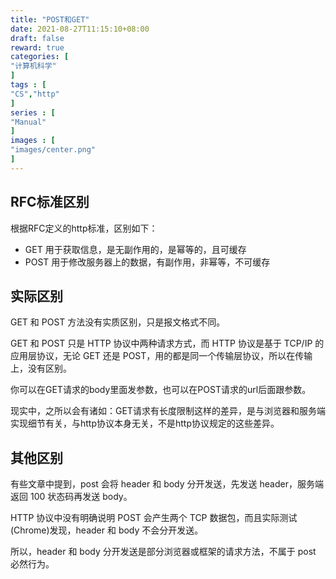 ```yaml
---
title: "POST和GET"
date: 2021-08-27T11:15:10+08:00
draft: false
reward: true
categories: [
"计算机科学"
]
tags : [
"CS","http"
]
series : [
"Manual"
]
images : [
"images/center.png"
]
---
```


[comment]: <> "# POST和GET"

## RFC标准区别

根据RFC定义的http标准，区别如下：

- GET 用于获取信息，是无副作用的，是幂等的，且可缓存
- POST 用于修改服务器上的数据，有副作用，非幂等，不可缓存

## 实际区别

GET 和 POST 方法没有实质区别，只是报文格式不同。

GET 和 POST 只是 HTTP 协议中两种请求方式，而 HTTP 协议是基于 TCP/IP 的应用层协议，无论 GET 还是 POST，用的都是同一个传输层协议，所以在传输上，没有区别。

你可以在GET请求的body里面发参数，也可以在POST请求的url后面跟参数。

现实中，之所以会有诸如：GET请求有长度限制这样的差异，是与浏览器和服务端实现细节有关，与http协议本身无关，不是http协议规定的这些差异。

## 其他区别

有些文章中提到，post 会将 header 和 body 分开发送，先发送 header，服务端返回 100 状态码再发送 body。

HTTP 协议中没有明确说明 POST 会产生两个 TCP 数据包，而且实际测试(Chrome)发现，header 和 body 不会分开发送。

所以，header 和 body 分开发送是部分浏览器或框架的请求方法，不属于 post 必然行为。
